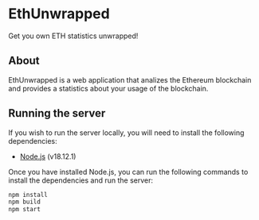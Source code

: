 # EthUnwrapped

Get you own ETH statistics unwrapped!

## About
EthUnwrapped is a web application that analizes the Ethereum blockchain and provides a statistics about your usage of the blockchain.

## Running the server
If you wish to run the server locally, you will need to install the following dependencies:
 - [Node.js](https://nodejs.org/en/) (v18.12.1)

Once you have installed Node.js, you can run the following commands to install the dependencies and run the server:
```bash
npm install
npm build
npm start
```

<!-- CONTRIBUTORS START -->
<!-- CONTRIBUTORS END -->